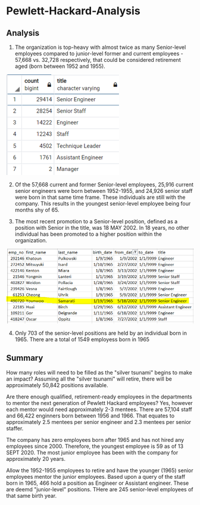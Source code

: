 # Pewlett-Hackard-Analysis

## Analysis

1. The organization is top-heavy with almost twice as many Senior-level employees compared to junior-level former and current employees - 57,668 vs. 32,728 respectively, that could be considered retirement aged (born between 1952 and 1955).

![Retiring Titles](https://github.com/smulhern03-bootcamp/Pewlett-Hackard-Analysis/blob/master/Retiring%20Titles.PNG)

2. Of the 57,668 current and former Senior-level employees, 25,916 current senior engineers were born between 1952-1955, and 24,926 senior staff were born in that same time frame.  These individuals are still with the company.  This results in the youngest senior-level employee being four months shy of 65.

3. The most recent promotion to a Senior-level position, defined as a position with Senior in the title, was 18 MAY 2002.  In 18 years, no other individual has been promoted to a higher position within the organization.

![Promotion](https://github.com/smulhern03-bootcamp/Pewlett-Hackard-Analysis/blob/master/Promotion.PNG)

4. Only 703 of the senior-level positions are held by an individual born in 1965.  There are a total of 1549 employess born in 1965


## Summary
How many roles will need to be filled as the "silver tsunami" begins to make an impact?  Assuming all the "silver tsunami" will retire, there will be approximately 50,842 positions available.  

Are there enough qualified, retirement-ready employees in the departments to mentor the next generation of Pewlett Hackard employees?  Yes, however each mentor would need approximately 2-3 mentees.  There are 57,104 staff and 66,422 enginners born between 1956 and 1966.  That equates to approximately 2.5 mentees per senior engineer and 2.3 mentees per senior staffer.

The company has zero employees born after 1965 and has not hired any employees since 2000.  Therefore, the youngest employee is 59 as of 13 SEPT 2020.  The most junior employee has been with the company for approximately 20 years.

Allow the 1952-1955 employees to retire and have the younger (1965) senior employees mentor the junior employees.  Based upon a query of the staff born in 1965, 466 hold a position as Engineer or Assistant engineer.  These are deemd "junior-level" positions.  THere are 245 senior-level employees of that same birth year.
